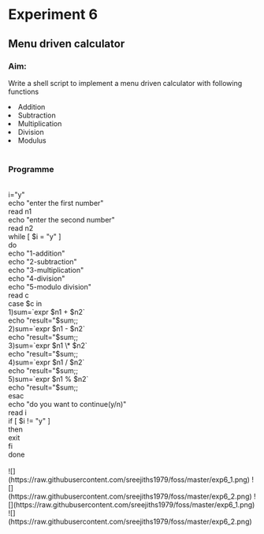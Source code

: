 # <Text align="center">Experiment 6 </Text>
## <centre>Menu driven calculator</centre>
### Aim:
Write a shell script to implement a menu driven calculator with following functions
<li>Addition</li>
<li>Subtraction</li>
<li>Multiplication</li>
<li>Division</li>
<li>Modulus</li>
<br>

### Programme
<br>
i="y"<br>
echo "enter the first number"<br>
read n1<br>
echo "enter the second number"<br>
read n2<br>
while [ $i = "y" ]<br>
	do<br>
	echo "1-addition"<br>
	echo "2-subtraction"<br>
	echo "3-multiplication"<br>
	echo "4-division"<br>
	echo "5-modulo division"<br>
	read c<br>
	case $c in<br>
1)sum=`expr $n1 + $n2`<br>
	echo "result="$sum;;<br>
2)sum=`expr $n1 - $n2`<br>
	echo "result="$sum;;<br>
3)sum=`expr $n1 \* $n2`<br>
	echo "result="$sum;;<br>
4)sum=`expr $n1 / $n2`<br>
	echo "result="$sum;;<br>
5)sum=`expr $n1 % $n2`<br>
	echo "result="$sum;;<br>
esac<br>
	echo "do you want to continue(y/n)"<br>
read i<br>
if [ $i != "y" ]<br>
	then<br>
	exit<br>
fi<br>
done<br>
<br>
![](https://raw.githubusercontent.com/sreejiths1979/foss/master/exp6_1.png)
![](https://raw.githubusercontent.com/sreejiths1979/foss/master/exp6_2.png)
![](https://raw.githubusercontent.com/sreejiths1979/foss/master/exp6_1.png)<br>
![](https://raw.githubusercontent.com/sreejiths1979/foss/master/exp6_2.png)<br>
